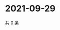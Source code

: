 # 2021-09-29

共 0 条

<!-- BEGIN -->
<!-- 最后更新时间 Wed Sep 29 2021 12:31:18 GMT+0800 (China Standard Time) -->

<!-- END -->
